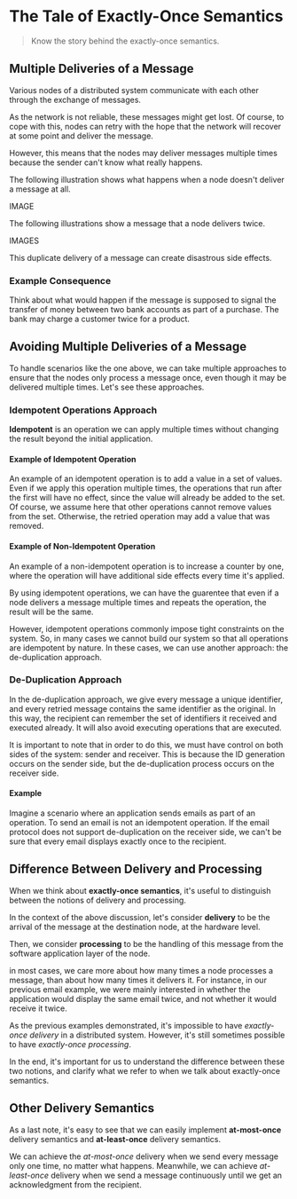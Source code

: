 # The Tale of Exactly-Once Semantics

> Know the story behind the exactly-once semantics.

## Multiple Deliveries of a Message

Various nodes of a distributed system communicate with each other through the exchange of messages.

As the network is not reliable, these messages might get lost. Of course, to cope with this, nodes can retry with the hope that the network will recover at some point and deliver the message.

However, this means that the nodes may deliver messages multiple times because the sender can't know what really happens.

The following illustration shows what happens when a node doesn't deliver a message at all.

IMAGE

The following illustrations show a message that a node delivers twice.

IMAGES

This duplicate delivery of a message can create disastrous side effects.

### Example Consequence

Think about what would happen if the message is supposed to signal the transfer of money between two bank accounts as part of a purchase. The bank may charge a customer twice for a product.

## Avoiding Multiple Deliveries of a Message

To handle scenarios like the one above, we can take multiple approaches to ensure that the nodes only process a message once, even though it may be delivered multiple times. Let's see these approaches.

### Idempotent Operations Approach

**Idempotent** is an operation we can apply multiple times without changing the result beyond the initial application.

#### Example of Idempotent Operation

An example of an idempotent operation is to add a value in a set of values. Even if we apply this operation multiple times, the operations that run after the first will have no effect, since the value will already be added to the set. Of course, we assume here that other operations cannot remove values from the set. Otherwise, the retried operation may add a value that was removed.

#### Example of Non-Idempotent Operation

An example of a non-idempotent operation is to increase a counter by one, where the operation will have additional side effects every time it's applied.

By using idempotent operations, we can have the guarentee that even if a node delivers a message multiple times and repeats the operation, the result will be the same.

However, idempotent operations commonly impose tight constraints on the system. So, in many cases we cannot build our system so that all operations are idempotent by nature. In these cases, we can use another approach: the de-duplication approach.

### De-Duplication Approach

In the de-duplication approach, we give every message a unique identifier, and every retried message contains the same identifier as the original. In this way, the recipient can remember the set of identifiers it received and executed already. It will also avoid executing operations that are executed.

It is important to note that in order to do this, we must have control on both sides of the system: sender and receiver. This is because the ID generation occurs on the sender side, but the de-duplication process occurs on the receiver side.

#### Example

Imagine a scenario where an application sends emails as part of an operation. To send an email is not an idempotent operation. If the email protocol does not support de-duplication on the receiver side, we can't be sure that every email displays exactly once to the recipient.

## Difference Between Delivery and Processing

When we think about **exactly-once semantics**, it's useful to distinguish between the notions of delivery and processing.

In the context of the above discussion, let's consider **delivery** to be the arrival of the message at the destination node, at the hardware level.

Then, we consider **processing** to be the handling of this message from the software application layer of the node.

in most cases, we care more about how many times a node processes a message, than about how many times it delivers it. For instance, in our previous email example, we were mainly interested in whether the application would display the same email twice, and not whether it would receive it twice.

As the previous examples demonstrated, it's impossible to have *exactly-once delivery* in a distributed system. However, it's still sometimes possible to have *exactly-once processing*.

In the end, it's important for us to understand the difference between these two notions, and clarify what we refer to when we talk about exactly-once semantics.

## Other Delivery Semantics

As a last note, it's easy to see that we can easily implement **at-most-once** delivery semantics and **at-least-once** delivery semantics.

We can achieve the *at-most-once* delivery when we send every message only one time, no matter what happens. Meanwhile, we can achieve *at-least-once* delivery when we send a message continuously until we get an acknowledgment from the recipient.